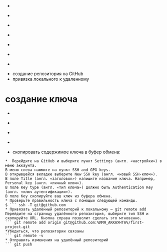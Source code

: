 * ```mkdir <имя папки>
* ``` touch <имя файла>
* ``` git init
* ``` git status
* ``` git add -all
* ``` git commit -m 'Мой первый коммит!'
* ```git log 
* создание репозитория на GitHub
* привязка локального к удаленному
# создание ключа
* ``` cd ~
* ``` ls -la .ssh/ # вывели список созданных ключей 
* ``` ssh-keygen -t ed25519 -C "электронная почта, к которой привязан ваш аккаунт на GitHub" 
* ``` ls -a ~/.ssh 
* скопировать содержимое ключа в буфер обмена:
``` clip < ~/.ssh/id_ed25519.pub 
*  Перейдите на GitHub и выберите пункт Settings (англ. «настройки») в меню аккаунта.
В меню слева нажмите на пункт SSH and GPG keys.
В открывшейся вкладке выберите New SSH key (англ. «новый SSH-ключ»).
В поле Title (англ. «заголовок») напишите название ключа. Например, Personal key (англ. «личный ключ»).
В поле Key type (англ. «тип ключа») должно быть Authentication Key (англ. «ключ аутентификации»).
В поле Key скопируйте ваш ключ из буфера обмена.
* Проверьте правильность ключа с помощью следующей команды.
$ ``` ssh -T git@github.com 
* Привязать удалённый репозиторий к локальному — git remote add 
Перейдите на страницу удалённого репозитория, выберите тип SSH и скопируйте URL. Кнопка справа позволит сделать это мгновенно.
``` git remote add origin git@github.com:%ИМЯ_АККАУНТА%/first-project.git 
*Убедиться, что репозитории связаны 
``` git remote -v
* Отправить изменения на удалённый репозиторий
``` git push